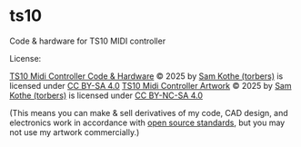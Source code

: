 # ts10
Code & hardware for TS10 MIDI controller


License:

<a href="https://github.com/torbers/ts10">TS10 Midi Controller Code & Hardware</a> © 2025 by <a href="http://sambkothe.com">Sam Kothe (torbers)</a> is licensed under <a href="https://creativecommons.org/licenses/by-sa/4.0/">CC BY-SA 4.0</a>
<a href="https://github.com/torbers/ts10">TS10 Midi Controller Artwork</a> © 2025 by <a href="http://sambkothe.com">Sam Kothe (torbers)</a> is licensed under <a href="https://creativecommons.org/licenses/by-nc-sa/4.0/">CC BY-NC-SA 4.0</a>

(This means you can make & sell derivatives of my code, CAD design, and electronics work in accordance with [open source standards](https://opensource.org/osd), but you may not use my artwork commercially.)

